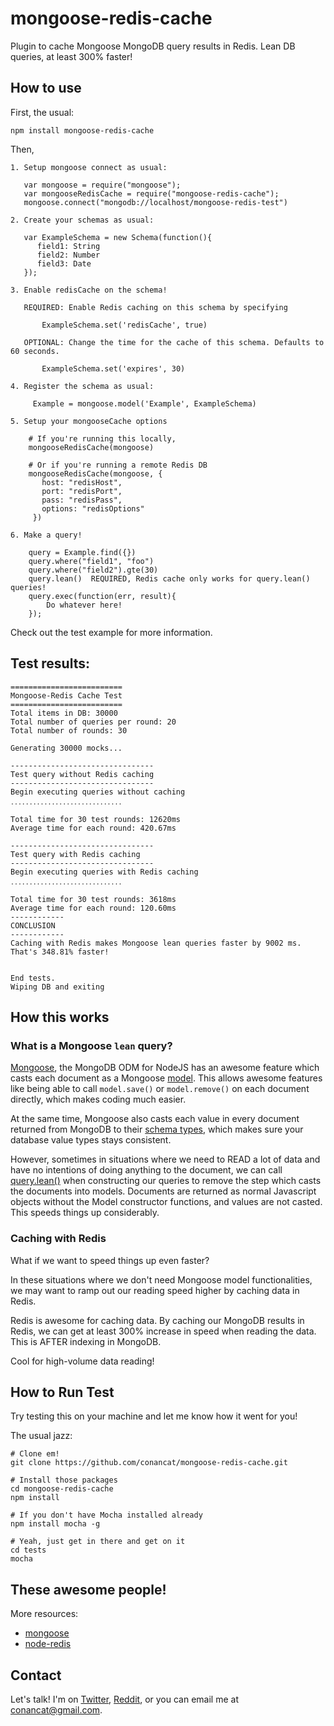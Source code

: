 # mongoose-redis-cache

Plugin to cache Mongoose MongoDB query results in Redis. Lean DB queries, at least 300% faster! 

## How to use
First, the usual: 

    npm install mongoose-redis-cache

Then, 

    1. Setup mongoose connect as usual: 

       var mongoose = require("mongoose");
       var mongooseRedisCache = require("mongoose-redis-cache");
       mongoose.connect("mongodb://localhost/mongoose-redis-test")

    2. Create your schemas as usual: 

       var ExampleSchema = new Schema(function(){
          field1: String
          field2: Number
          field3: Date
       });
     
    3. Enable redisCache on the schema! 
       
       REQUIRED: Enable Redis caching on this schema by specifying

           ExampleSchema.set('redisCache', true)

       OPTIONAL: Change the time for the cache of this schema. Defaults to 60 seconds. 
     
           ExampleSchema.set('expires', 30)

    4. Register the schema as usual: 
         
         Example = mongoose.model('Example', ExampleSchema)

    5. Setup your mongooseCache options

        # If you're running this locally, 
        mongooseRedisCache(mongoose)

        # Or if you're running a remote Redis DB
        mongooseRedisCache(mongoose, {
           host: "redisHost",
           port: "redisPort",
           pass: "redisPass",
           options: "redisOptions"
         })
     
    6. Make a query! 
         
        query = Example.find({}) 
        query.where("field1", "foo")
        query.where("field2").gte(30)
        query.lean()  REQUIRED, Redis cache only works for query.lean() queries!
        query.exec(function(err, result){
            Do whatever here! 
        });

Check out the test example for more information. 

## Test results: 

    =========================
    Mongoose-Redis Cache Test
    =========================
    Total items in DB: 30000
    Total number of queries per round: 20
    Total number of rounds: 30

    Generating 30000 mocks...

    --------------------------------
    Test query without Redis caching
    --------------------------------
    Begin executing queries without caching
    ․․․․․․․․․․․․․․․․․․․․․․․․․․․․․․

    Total time for 30 test rounds: 12620ms
    Average time for each round: 420.67ms

    --------------------------------
    Test query with Redis caching
    --------------------------------
    Begin executing queries with Redis caching
    ․․․․․․․․․․․․․․․․․․․․․․․․․․․․․․

    Total time for 30 test rounds: 3618ms
    Average time for each round: 120.60ms
    ------------
    CONCLUSION
    ------------
    Caching with Redis makes Mongoose lean queries faster by 9002 ms.
    That's 348.81% faster!  


    End tests. 
    Wiping DB and exiting

## How this works

### What is a Mongoose `lean` query? 

[Mongoose](http://mongoosejs.com), the MongoDB ODM for NodeJS has an awesome feature which casts each document 
as a Mongoose [model](http://mongoosejs.com/docs/models.html). This allows awesome features like being able to call `model.save()` or `model.remove()` on each document directly, which makes coding much easier. 

At the same time, Mongoose also casts each value in every document returned from MongoDB to their [schema types](http://mongoosejs.com/docs/guide.html), which makes sure your database value types stays consistent. 

However, sometimes in situations where we need to READ a lot of data and have no intentions of doing anything to the 
document, we can call [query.lean()](http://mongoosejs.com/docs/api.html#query_Query-lean) when constructing 
our queries to remove the step which casts the documents into models. Documents are returned as normal Javascript 
objects without the Model constructor functions, and values are not casted. This speeds things up considerably. 

### Caching with Redis

What if we want to speed things up even faster? 

In these situations where we don't need Mongoose model functionalities, we may want to ramp out our reading speed 
higher by caching data in Redis.

Redis is awesome for caching data. By caching our MongoDB results in Redis, we can get at least 300% increase in 
speed when reading the data. This is AFTER indexing in MongoDB. 

Cool for high-volume data reading! 


## How to Run Test

Try testing this on your machine and let me know how it went for you! 

The usual jazz: 

    # Clone em!
    git clone https://github.com/conancat/mongoose-redis-cache.git
    
    # Install those packages
    cd mongoose-redis-cache
    npm install

    # If you don't have Mocha installed already
    npm install mocha -g 

    # Yeah, just get in there and get on it
    cd tests
    mocha


## These awesome people!

More resources: 

* [mongoose](https://github.com/LearnBoost/mongoose)
* [node-redis](https://github.com/mranney/node_redis)

## Contact

Let's talk! I'm on [Twitter](https://twitter.com/conancat), [Reddit](http://www.reddit.com/user/conancat), or you can email me at conancat@gmail.com. 

